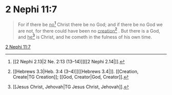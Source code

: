 # 2 Nephi 11:7

> For if there be <u>no</u>[^a] Christ there be no God; and if there be no God we are not, for there could have been no <u>creation</u>[^b] . But there is a God, and <u>he</u>[^c] is Christ, and he cometh in the fulness of his own time.

[2 Nephi 11:7](https://www.churchofjesuschrist.org/study/scriptures/bofm/2-ne/11?lang=eng&id=p7#p7)


[^a]: [[2 Nephi 2.13|2 Ne. 2:13 (13–14)]][[2 Nephi 2.14|]].  
[^b]: [[Hebrews 3.3|Heb. 3:4 (3–4)]][[Hebrews 3.4|]]. [[Creation, Create|TG Creation]]; [[God, Creator|God, Creator]].  
[^c]: [[Jesus Christ, Jehovah|TG Jesus Christ, Jehovah]].  
